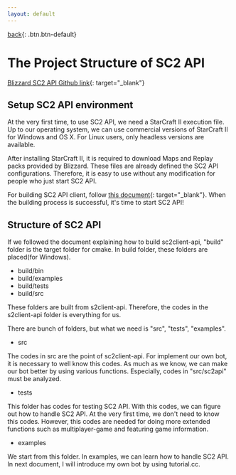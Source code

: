 ```yaml
---
layout: default
---
```

[back](./scriptedblizzMain){: .btn.btn-default}

# The Project Structure of SC2 API

[Blizzard SC2 API Github link](https://github.com/Blizzard/s2client-proto){: target="_blank"}

## Setup SC2 API environment
At the very first time, to use SC2 API, we need a StarCraft II execution file. Up to our operating system, we can use commercial versions of StarCraft II for Windows and OS X. For Linux users, only headless versions are available.

After installing StarCraft II, it is required to download Maps and Replay packs provided by Blizzard. These files are already defined the SC2 API configurations. Therefore, it is easy to use without any modification for people who just start SC2 API. 

For building SC2 API client, follow [this document](https://github.com/Blizzard/s2client-api/blob/master/docs/building.md){: target="_blank"}. When the building process is successful, it's time to start SC2 API!


## Structure of SC2 API
If we followed the document explaining how to build sc2client-api, "build" folder is the target folder for cmake. In build folder, these folders are placed(for Windows). 
- build/bin
- build/examples
- build/tests
- build/src

These folders are built from s2client-api. Therefore, the codes in the s2client-api folder is everything for us.

There are bunch of folders, but what we need is "src", "tests", "examples". 

- src

The codes in src are the point of sc2client-api. For implement our own bot, it is necessary to well know this codes. As much as we know, we can make our bot better by using various functions. Especially, codes in "src/sc2api" must be analyzed.

- tests

This folder has codes for testing SC2 API. With this codes, we can figure out how to handle SC2 API. At the very first time, we don't need to know this codes. However, this codes are needed for doing more extended functions such as multiplayer-game and featuring game information.

- examples

We start from this folder. In examples, we can learn how to handle SC2 API. In next document, I will introduce my own bot by using tutorial.cc.
